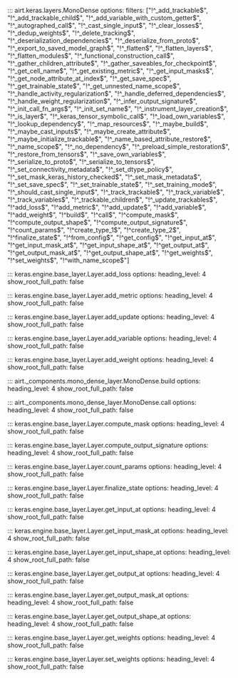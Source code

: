

::: airt.keras.layers.MonoDense
    options:
      filters: ["!^_add_trackable$", "!^_add_trackable_child$", "!^_add_variable_with_custom_getter$", "!^_autographed_call$", "!^_cast_single_input$", "!^_clear_losses$", "!^_dedup_weights$", "!^_delete_tracking$", "!^_deserialization_dependencies$", "!^_deserialize_from_proto$", "!^_export_to_saved_model_graph$", "!^_flatten$", "!^_flatten_layers$", "!^_flatten_modules$", "!^_functional_construction_call$", "!^_gather_children_attribute$", "!^_gather_saveables_for_checkpoint$", "!^_get_cell_name$", "!^_get_existing_metric$", "!^_get_input_masks$", "!^_get_node_attribute_at_index$", "!^_get_save_spec$", "!^_get_trainable_state$", "!^_get_unnested_name_scope$", "!^_handle_activity_regularization$", "!^_handle_deferred_dependencies$", "!^_handle_weight_regularization$", "!^_infer_output_signature$", "!^_init_call_fn_args$", "!^_init_set_name$", "!^_instrument_layer_creation$", "!^_is_layer$", "!^_keras_tensor_symbolic_call$", "!^_load_own_variables$", "!^_lookup_dependency$", "!^_map_resources$", "!^_maybe_build$", "!^_maybe_cast_inputs$", "!^_maybe_create_attribute$", "!^_maybe_initialize_trackable$", "!^_name_based_attribute_restore$", "!^_name_scope$", "!^_no_dependency$", "!^_preload_simple_restoration$", "!^_restore_from_tensors$", "!^_save_own_variables$", "!^_serialize_to_proto$", "!^_serialize_to_tensors$", "!^_set_connectivity_metadata$", "!^_set_dtype_policy$", "!^_set_mask_keras_history_checked$", "!^_set_mask_metadata$", "!^_set_save_spec$", "!^_set_trainable_state$", "!^_set_training_mode$", "!^_should_cast_single_input$", "!^_track_trackable$", "!^_track_variable$", "!^_track_variables$", "!^_trackable_children$", "!^_update_trackables$", "!^add_loss$", "!^add_metric$", "!^add_update$", "!^add_variable$", "!^add_weight$", "!^build$", "!^call$", "!^compute_mask$", "!^compute_output_shape$", "!^compute_output_signature$", "!^count_params$", "!^create_type_1$", "!^create_type_2$", "!^finalize_state$", "!^from_config$", "!^get_config$", "!^get_input_at$", "!^get_input_mask_at$", "!^get_input_shape_at$", "!^get_output_at$", "!^get_output_mask_at$", "!^get_output_shape_at$", "!^get_weights$", "!^set_weights$", "!^with_name_scope$"]



::: keras.engine.base_layer.Layer.add_loss
    options:
      heading_level: 4
      show_root_full_path: false




::: keras.engine.base_layer.Layer.add_metric
    options:
      heading_level: 4
      show_root_full_path: false




::: keras.engine.base_layer.Layer.add_update
    options:
      heading_level: 4
      show_root_full_path: false




::: keras.engine.base_layer.Layer.add_variable
    options:
      heading_level: 4
      show_root_full_path: false




::: keras.engine.base_layer.Layer.add_weight
    options:
      heading_level: 4
      show_root_full_path: false




::: airt._components.mono_dense_layer.MonoDense.build
    options:
      heading_level: 4
      show_root_full_path: false




::: airt._components.mono_dense_layer.MonoDense.call
    options:
      heading_level: 4
      show_root_full_path: false




::: keras.engine.base_layer.Layer.compute_mask
    options:
      heading_level: 4
      show_root_full_path: false




::: keras.engine.base_layer.Layer.compute_output_signature
    options:
      heading_level: 4
      show_root_full_path: false




::: keras.engine.base_layer.Layer.count_params
    options:
      heading_level: 4
      show_root_full_path: false




::: keras.engine.base_layer.Layer.finalize_state
    options:
      heading_level: 4
      show_root_full_path: false




::: keras.engine.base_layer.Layer.get_input_at
    options:
      heading_level: 4
      show_root_full_path: false




::: keras.engine.base_layer.Layer.get_input_mask_at
    options:
      heading_level: 4
      show_root_full_path: false




::: keras.engine.base_layer.Layer.get_input_shape_at
    options:
      heading_level: 4
      show_root_full_path: false




::: keras.engine.base_layer.Layer.get_output_at
    options:
      heading_level: 4
      show_root_full_path: false




::: keras.engine.base_layer.Layer.get_output_mask_at
    options:
      heading_level: 4
      show_root_full_path: false




::: keras.engine.base_layer.Layer.get_output_shape_at
    options:
      heading_level: 4
      show_root_full_path: false




::: keras.engine.base_layer.Layer.get_weights
    options:
      heading_level: 4
      show_root_full_path: false




::: keras.engine.base_layer.Layer.set_weights
    options:
      heading_level: 4
      show_root_full_path: false


